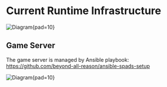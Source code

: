 # Current Runtime Infrastructure

![Diagram](diagrams/current_infra.d2){pad=10}

## Game Server

The game server is managed by Ansible playbook: https://github.com/beyond-all-reason/ansible-spads-setup

![Diagram](diagrams/current_game_server.d2){pad=10}
